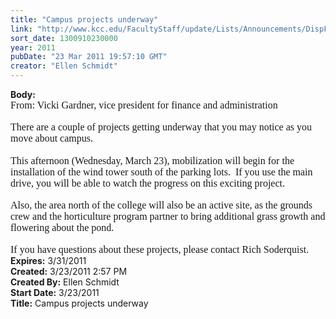 ```yaml
---
title: "Campus projects underway"
link: "http://www.kcc.edu/FacultyStaff/update/Lists/Announcements/DispForm.aspx?ID=184"
sort_date: 1300910230000
year: 2011
pubDate: "23 Mar 2011 19:57:10 GMT"
creator: "Ellen Schmidt"
---
```


<div><b>Body:</b> <div class=ExternalClass4B34AA909C0D4BFFB332A24E836F6249><div>
<p class=MsoNormal style="margin:0in 0in 0pt"><font face=Calibri size=3>From: Vicki Gardner, vice president for finance and administration</font></p>
<p class=MsoNormal style="margin:0in 0in 0pt"><font face=Calibri size=3></font> </p>
<p class=MsoNormal style="margin:0in 0in 0pt"><font face=Calibri size=3>There are a couple of projects getting underway that you may notice as you move about campus.</font></p>
<p class=MsoNormal style="margin:0in 0in 0pt"><font face=Calibri size=3>  </font></p>
<p class=MsoNormal style="margin:0in 0in 0pt"><font face=Calibri size=3>This afternoon (Wednesday, March 23), mobilization will begin for the installation of the wind tower south of the parking lots.  If you use the main drive, you will be able to watch the progress on this exciting project.  </font></p>
<p class=MsoNormal style="margin:0in 0in 0pt"><font face=Calibri size=3></font> </p>
<p class=MsoNormal style="margin:0in 0in 0pt"><font face=Calibri size=3>Also, the area north of the college will also be an active site, as the grounds crew and the horticulture program partner to bring additional grass growth and flowering about the pond.</font></p>
<p class=MsoNormal style="margin:0in 0in 0pt"> </p>
<p class=MsoNormal style="margin:0in 0in 0pt"><font face=Calibri size=3>If you have questions about these projects, please contact Rich Soderquist.</font></p></div></div></div>
<div><b>Expires:</b> 3/31/2011</div>
<div><b>Created:</b> 3/23/2011 2:57 PM</div>
<div><b>Created By:</b> Ellen Schmidt</div>
<div><b>Start Date:</b> 3/23/2011</div>
<div><b>Title:</b> Campus projects underway</div>

